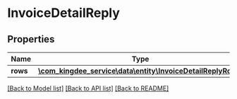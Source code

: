 # InvoiceDetailReply

## Properties
Name | Type | Description | Notes
------------ | ------------- | ------------- | -------------
**rows** | [**\com_kingdee_service\data\entity\InvoiceDetailReplyRow[]**](InvoiceDetailReplyRow.md) |  | [optional] 

[[Back to Model list]](../README.md#documentation-for-models) [[Back to API list]](../README.md#documentation-for-api-endpoints) [[Back to README]](../README.md)


